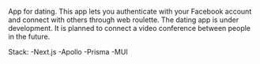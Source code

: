 App for dating. 
This app lets you authenticate with your Facebook account and connect with others through web roulette. 
The dating app is under development. It is planned to connect a video conference between people in the future.

Stack:
-Next.js
-Apollo
-Prisma
-MUI

